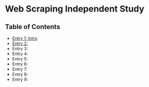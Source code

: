 # Web Scraping Independent Study

## Table of Contents

+ [Entry 1: Intro](entries/entry-1.md)
+ [Entry 2: ](entry-2.md)
+ Entry 3:
+ Entry 4:
+ Entry 5:
+ Entry 6:
+ Entry 7:
+ Entry 8:
+ Entry 9: